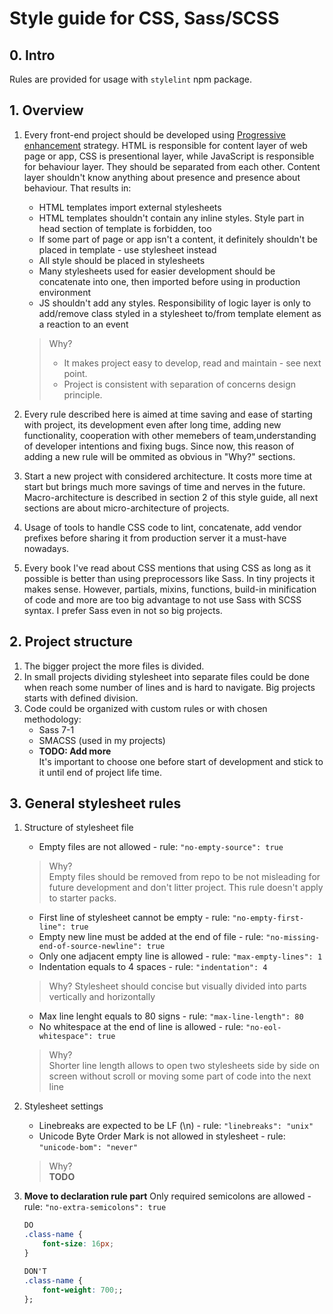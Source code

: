 # Style guide for CSS, Sass/SCSS

## 0. Intro

Rules are provided for usage with `stylelint` npm package.

## 1. Overview

1. Every front-end project should be developed using [Progressive enhancement](https://en.wikipedia.org/wiki/Progressive_enhancement) strategy. HTML is responsible for content layer of web page or app, CSS is presentional layer, while JavaScript is responsible for behaviour layer. They should be separated from each other. Content layer shouldn't know anything about presence and presence about behaviour. That results in:
    * HTML templates import external stylesheets
    * HTML templates shouldn't contain any inline styles. Style part in head section of template is forbidden, too
    * If some part of page or app isn't a content, it definitely shouldn't be placed in template - use stylesheet instead
    * All style should be placed in stylesheets
    * Many stylesheets used for easier development should be concatenate into one, then imported before using in production environment
    * JS shouldn't add any styles. Responsibility of logic layer is only to add/remove class styled in a stylesheet to/from template element as a reaction to an event

    >Why?  
    >* It makes project easy to develop, read and maintain - see next point.  
    >* Project is consistent with separation of concerns design principle.

2. Every rule described here is aimed at time saving and ease of starting with project, its development even after long time, adding new functionality, cooperation with other memebers of team,understanding of developer intentions and fixing bugs. Since now, this reason of adding a new rule will be ommited as obvious in "Why?" sections.

3. Start a new project with considered architecture. It costs more time at start but brings much more savings of time and nerves in the future. Macro-architecture is described in section 2 of this style guide, all next sections are about micro-architecture of projects.

4. Usage of tools to handle CSS code to lint, concatenate, add vendor prefixes before sharing it from production server it a must-have nowadays.

5. Every book I've read about CSS mentions that using CSS as long as it possible is better than using preprocessors like Sass. In tiny projects it makes sense. However, partials, mixins, functions, build-in minification of code and more are too big advantage to not use Sass with SCSS syntax. I prefer Sass even in not so big projects. 

## 2. Project structure

1. The bigger project the more files is divided.
2. In small projects dividing stylesheet into separate files could be done when reach some number of lines and is hard to navigate. Big projects starts with defined division.
3. Code could be organized with custom rules or with chosen methodology:
    * Sass 7-1
    * SMACSS (used in my projects)
    * **TODO: Add more**  
It's important to choose one before start of development and stick to it until end of project life time.

## 3. General stylesheet rules

1. Structure of stylesheet file

    * Empty files are not allowed - rule: `"no-empty-source": true`

    > Why?  
    > Empty files should be removed from repo to be not misleading for future development and don't litter project. This rule doesn't apply to starter packs.

    * First line of stylesheet cannot be empty - rule: `"no-empty-first-line": true`
    * Empty new line must be added at the end of file - rule: `"no-missing-end-of-source-newline": true`
    * Only one adjacent empty line is allowed - rule: `"max-empty-lines": 1`
    * Indentation equals to 4 spaces - rule: `"indentation": 4`

    > Why? 
    > Stylesheet should concise but visually divided into parts vertically and horizontally

    * Max line lenght equals to 80 signs - rule: `"max-line-length": 80`
    * No whitespace at the end of line is allowed - rule: `"no-eol-whitespace": true`

    > Why?  
    > Shorter line length allows to open two stylesheets side by side on screen without scroll or moving some part of code into the next line

2. Stylesheet settings

    * Linebreaks are expected to be LF (\n) - rule: `"linebreaks": "unix"`
    * Unicode Byte Order Mark is not allowed in stylesheet - rule: `"unicode-bom": "never"`

    > Why?  
    > **TODO**

3. **Move to declaration rule part** Only required semicolons are allowed - rule: `"no-extra-semicolons": true`

    ```css
    DO
    .class-name {
        font-size: 16px;
    }

    DON'T
    .class-name {
        font-weight: 700;;
    };
    ```

